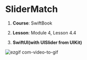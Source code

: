 # SliderMatch

1. **Course**: SwiftBook

2. **Lesson**: Module 4, Lesson 4.4

3. **SwiftUI(with UISlider from UIKit)**
   
![ezgif com-video-to-gif](https://github.com/Kirilloao/SliderMatch/assets/106522858/8b16c439-e4f3-428f-80a6-3549c4327f89)
